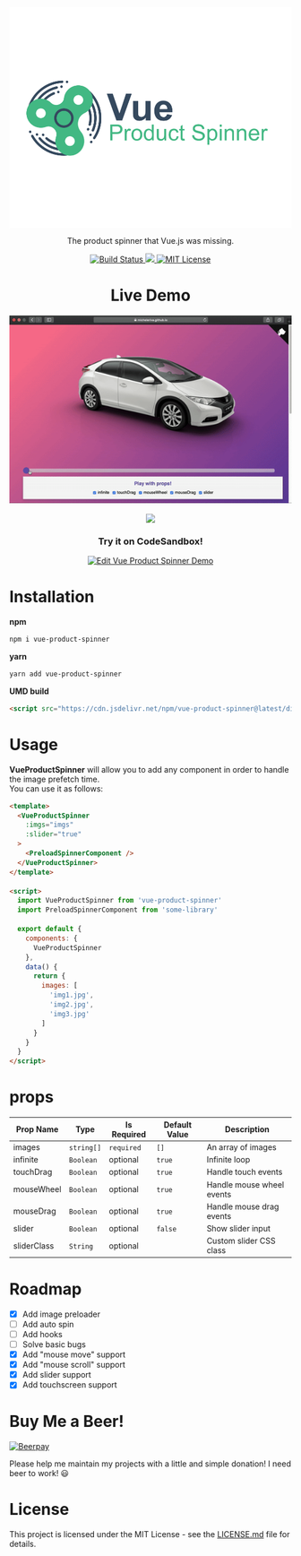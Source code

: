 <div align="center">
  <img src="/logo/VueProductSpinner.svg" width="550" align="center">
</div>

<p align="center"> The product spinner that Vue.js was missing. </p>

<p align="center">
  <a href="https://travis-ci.org/micheleriva/vue-product-spinner" target="_blank">
    <img src="https://img.shields.io/travis/micheleriva/vue-product-spinner.svg?style=for-the-badge" alt="Build Status" />
  </a>
  <a href="https://prettier.io/" target="_blank">
    <img src="https://img.shields.io/badge/Code%20Style-Prettier-ff69b4.svg?style=for-the-badge">
  </a>
  <a href="https://opensource.org/licenses/MIT" target="_blank">
    <img src="https://img.shields.io/badge/License-MIT-yellow.svg?style=for-the-badge" alt="MIT License" />
  </a>
</p>

<h1 align="center"> Live Demo </h1>

<div align="center">
  <a href="https://micheleriva.github.io/vue-product-spinner/" target="_blank" align="center">
    <img src="/public/gif/Vue-Product-Spinner.gif" align="center">
  </a>
  <br /><br />
  <a href="https://micheleriva.github.io/vue-product-spinner/" target="_blank" align="center">
    <img src="https://img.shields.io/badge/Live%20Demo-Here-informational.svg?style=for-the-badge" align="center" alg="vue product spinner">
  </a>
  <br />

  <h3> Try it on CodeSandbox! </h3>

  <a href="https://codesandbox.io/s/437k9ojo8x?module=%2Fsrc%2FApp.vue" align="center">
    <img alt="Edit Vue Product Spinner Demo" src="https://codesandbox.io/static/img/play-codesandbox.svg">
  </a>
</div>

# Installation

**npm**
```sh
npm i vue-product-spinner
```

**yarn**
```sh
yarn add vue-product-spinner
```

**UMD build**
```html
<script src="https://cdn.jsdelivr.net/npm/vue-product-spinner@latest/dist/VueProductSpinner.umd.min.js" type="text/javascript"></script>
```

# Usage
**VueProductSpinner** will allow you to add any component in order to handle the image prefetch time. <br />
You can use it as follows:

```html
<template>
  <VueProductSpinner 
    :imgs="imgs" 
    :slider="true"
  >
    <PreloadSpinnerComponent />
  </VueProductSpinner>
</template>

<script>
  import VueProductSpinner from 'vue-product-spinner'
  import PreloadSpinnerComponent from 'some-library'

  export default {
    components: {
      VueProductSpinner
    },
    data() {
      return {
        images: [
          'img1.jpg',
          'img2.jpg',
          'img3.jpg'
        ]
      }
    }
  }
</script>

```

# props

| Prop Name | Type | Is Required | Default Value | Description |
|-|-|-|-|-|
| images | `string[]` | `required` | `[]` | An array of images |
| infinite | `Boolean` | optional | `true` | Infinite loop |
| touchDrag | `Boolean` | optional | `true` | Handle touch events |
| mouseWheel | `Boolean` | optional | `true` | Handle mouse wheel events |
| mouseDrag | `Boolean` | optional | `true` | Handle mouse drag events |
| slider | `Boolean` | optional | `false` | Show slider input |
| sliderClass | `String` | optional | | Custom slider CSS class |


# Roadmap

- [x] Add image preloader
- [ ] Add auto spin
- [ ] Add hooks
- [ ] Solve basic bugs
- [x] Add "mouse move" support
- [x] Add "mouse scroll" support
- [x] Add slider support
- [x] Add touchscreen support

# Buy Me a Beer!

[![Beerpay](https://beerpay.io/micheleriva/vue-product-spinner/badge.svg?style=beer)](https://beerpay.io/micheleriva/vue-product-spinner)

Please help me maintain my projects with a little and simple donation! I need beer to work! 😃

# License
This project is licensed under the MIT License - see the [LICENSE.md](/LICENSE.md) file for details.
